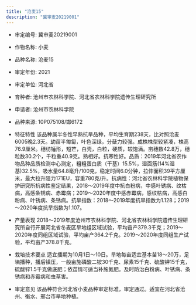 ```yaml
---
title: "沧麦15"
description: "冀审麦20219001"
---
```

* 审定编号:  冀审麦20219001

*  作物名称:  小麦

*  品种名称:  沧麦15

*  审定年份:  2021

*  审定单位:  河北省

* 育种者:  沧州市农林科学院、河北省农林科学院遗传生理研究所

*  申请者:  沧州市农林科学院

*  品种来源:  10P075108/邯6172

*  特征特性
该品种属半冬性早熟抗旱品种，平均生育期238天，比对照沧麦6005晚2.3天。幼苗半匍匐，叶色深绿，分蘖力较强。成株株型较紧凑，株高76.9厘米。穗纺锤形，短芒，白壳，白粒，硬质，较饱满。亩穗数42.8万，穗粒数30.2个，千粒重40.9克。熟相好。抗寒性好。品质：2019年河北省农作物品种品质检测中心测定，粗粗蛋白质（干基）15.5%，湿面筋(14%湿基)32.5%，吸水量64.8毫升/100克，稳定时间6.0分钟，拉伸面积39平方厘米，最大拉升阻力171EU，容重780克/升。抗病性：河北省农林科学院植物保护研究所抗病性鉴定结果，2018～2019年度中抗白粉病，中感叶锈病、纹枯病，高感条锈病、赤霉病；2019～2020年度中感赤霉病，感纹枯病，高感白粉病、叶锈病、条锈病。抗旱指数：2018～2019年度抗旱指数为1.128；2019～2020年度抗旱指数为1.107。

*  产量表现
 2018～2019年度沧州市农林科学院、河北省农林科学院遗传生理研究所自行开展河北省冬麦区旱地组区域试验，平均亩产379.3千克；2019～2020年度同组区域试验，平均亩产364.2千克。2019～2020年度同组生产试验，平均亩产378.8千克。

*  栽培技术要点
适宜播期为10月1日～10日。旱地每亩适宜基本苗18～20万，足墒播种，播后镇压，一般亩施磷酸二铵30千克、尿素15千克、硫酸钾15千克，硫酸锌1.5千克做底肥；依苗情可适当补施氮肥。及时防治白粉病、叶锈病、条锈病和赤霉病和虫草害。

*  审定意见
该品种符合河北省小麦品种审定标准，审定通过。适宜在河北省沧州、衡水、邢台市旱地种植。
